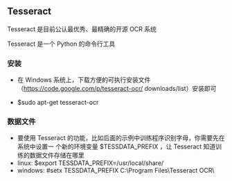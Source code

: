## Tesseract
Tesseract 是目前公认最优秀、最精确的开源 OCR 系统

Tesseract 是一个 Python 的命令行工具

### 安装
- 在 Windows 系统上，下载方便的可执行安装文件（https://code.google.com/p/tesseract-ocr/
downloads/list）安装即可

- $sudo apt-get tesseract-ocr

### 数据文件
- 要使用 Tesseract 的功能，比如后面的示例中训练程序识别字母，你需要先在系统中设置一
个新的环境变量 $TESSDATA_PREFIX ，让 Tesseract 知道训练的数据文件存储在哪里
- linux: $export TESSDATA_PREFIX=/usr/local/share/
- windows: #setx TESSDATA_PREFIX C:\Program Files\Tesseract OCR\

